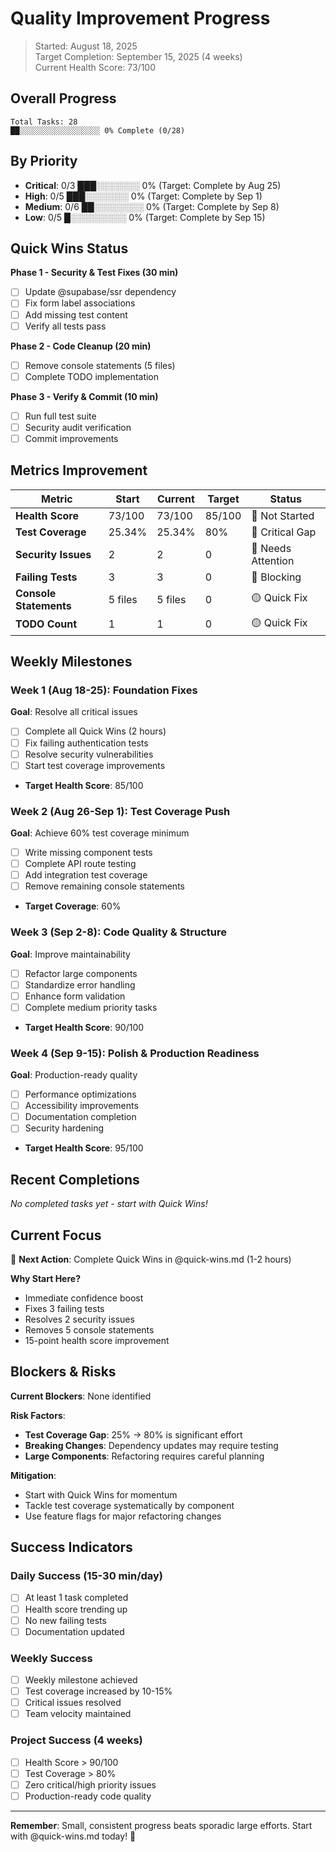 # Quality Improvement Progress

> Started: August 18, 2025  
> Target Completion: September 15, 2025 (4 weeks)  
> Current Health Score: 73/100

## Overall Progress

```
Total Tasks: 28
██░░░░░░░░░░░░░░░░░░ 0% Complete (0/28)
```

## By Priority

- **Critical**: 0/3 ███░░░░░░░ 0% (Target: Complete by Aug 25)
- **High**: 0/5 ███░░░░░░░ 0% (Target: Complete by Sep 1)  
- **Medium**: 0/6 ██░░░░░░░░ 0% (Target: Complete by Sep 8)
- **Low**: 0/5 █░░░░░░░░░ 0% (Target: Complete by Sep 15)

## Quick Wins Status

**Phase 1 - Security & Test Fixes (30 min)**
- [ ] Update @supabase/ssr dependency  
- [ ] Fix form label associations
- [ ] Add missing test content
- [ ] Verify all tests pass

**Phase 2 - Code Cleanup (20 min)**
- [ ] Remove console statements (5 files)
- [ ] Complete TODO implementation

**Phase 3 - Verify & Commit (10 min)**  
- [ ] Run full test suite
- [ ] Security audit verification
- [ ] Commit improvements

## Metrics Improvement

| Metric | Start | Current | Target | Status |
|--------|-------|---------|--------|---------|
| **Health Score** | 73/100 | 73/100 | 85/100 | 🔄 Not Started |
| **Test Coverage** | 25.34% | 25.34% | 80% | 🔄 Critical Gap |
| **Security Issues** | 2 | 2 | 0 | 🔴 Needs Attention |
| **Failing Tests** | 3 | 3 | 0 | 🔴 Blocking |
| **Console Statements** | 5 files | 5 files | 0 | 🟡 Quick Fix |
| **TODO Count** | 1 | 1 | 0 | 🟡 Quick Fix |

## Weekly Milestones

### Week 1 (Aug 18-25): Foundation Fixes
**Goal**: Resolve all critical issues
- [ ] Complete all Quick Wins (2 hours)
- [ ] Fix failing authentication tests
- [ ] Resolve security vulnerabilities
- [ ] Start test coverage improvements
- **Target Health Score**: 85/100

### Week 2 (Aug 26-Sep 1): Test Coverage Push  
**Goal**: Achieve 60% test coverage minimum
- [ ] Write missing component tests
- [ ] Complete API route testing
- [ ] Add integration test coverage
- [ ] Remove remaining console statements
- **Target Coverage**: 60%

### Week 3 (Sep 2-8): Code Quality & Structure
**Goal**: Improve maintainability
- [ ] Refactor large components
- [ ] Standardize error handling
- [ ] Enhance form validation
- [ ] Complete medium priority tasks
- **Target Health Score**: 90/100

### Week 4 (Sep 9-15): Polish & Production Readiness
**Goal**: Production-ready quality
- [ ] Performance optimizations
- [ ] Accessibility improvements  
- [ ] Documentation completion
- [ ] Security hardening
- **Target Health Score**: 95/100

## Recent Completions

*No completed tasks yet - start with Quick Wins!*

## Current Focus

🎯 **Next Action**: Complete Quick Wins in @quick-wins.md (1-2 hours)

**Why Start Here?**
- Immediate confidence boost
- Fixes 3 failing tests
- Resolves 2 security issues  
- Removes 5 console statements
- 15-point health score improvement

## Blockers & Risks

**Current Blockers**: None identified

**Risk Factors**:
- **Test Coverage Gap**: 25% → 80% is significant effort
- **Breaking Changes**: Dependency updates may require testing
- **Large Components**: Refactoring requires careful planning

**Mitigation**:
- Start with Quick Wins for momentum
- Tackle test coverage systematically by component
- Use feature flags for major refactoring changes

## Success Indicators

### Daily Success (15-30 min/day)
- [ ] At least 1 task completed
- [ ] Health score trending up
- [ ] No new failing tests
- [ ] Documentation updated

### Weekly Success  
- [ ] Weekly milestone achieved
- [ ] Test coverage increased by 10-15%
- [ ] Critical issues resolved
- [ ] Team velocity maintained

### Project Success (4 weeks)
- [ ] Health Score > 90/100
- [ ] Test Coverage > 80% 
- [ ] Zero critical/high priority issues
- [ ] Production-ready code quality

---

**Remember**: Small, consistent progress beats sporadic large efforts. Start with @quick-wins.md today! 🚀